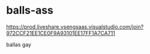 # balls-ass

https://prod.liveshare.vsengsaas.visualstudio.com/join?972CCF21EE1CE0F9A93101EE17FF1A7CA711

ballas gay
